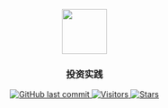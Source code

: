 <p align="center">
    <img width="80" src="https://gitee.com/szj2ys/Pictures/raw/master/logo/vegetables.png"/>
</p>

<h3 align="center">
    <p>投资实践</p>
</h3>

<p align="center">
    <a href="https://github.com/szj2ys/life_algorithms">
        <img src="https://img.shields.io/github/last-commit/szj2ys/life_algorithms?color=blue" alt="GitHub last commit"/>
    </a>
    <a href="https://github.com/szj2ys/life_algorithms">
        <img src="https://visitor-badge.glitch.me/badge?page_id=szj2ys.life_algorithms" alt="Visitors"/>
    </a>
    <a href="https://github.com/szj2ys/life_algorithms">
        <img src="https://img.shields.io/github/stars/szj2ys/life_algorithms?style=social" alt="Stars"/>
    </a>
</p>



